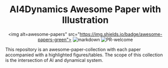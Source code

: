 <div align="center">

# AI4Dynamics Awesome Paper with Illustration

<a><img alt=awesome-papers" src="https://img.shields.io/badge/awesome-papers-green"></a>
<a><img alt="markdown" src="https://img.shields.io/badge/markdown-purple"></a>
<a><img alt="PR-welcome" src="https://img.shields.io/badge/PR-welcome-blue"></a>

</div>

This repository is an awesome-paper-collection with each paper accompanied with a highlighted figures/tables.
The scope of this collection is the intersection of AI and dynamical system.
